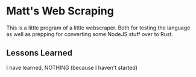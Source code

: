 # Matt's Web Scraping

This is a little program of a little webscraper. Both for testing the language as well as prepping for converting some NodeJS stuff over to Rust.

## Lessons Learned

I have learned, NOTHING (because I haven't started)
